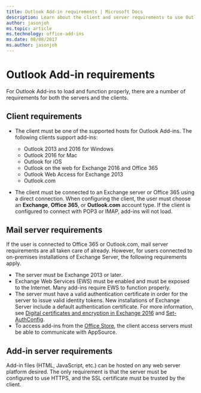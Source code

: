 ```yaml
---
title: Outlook Add-in requirements | Microsoft Docs
description: Learn about the client and server requirements to use Outlook Add-ins.
author: jasonjoh
ms.topic: article
ms.technology: office-add-ins
ms.date: 08/08/2017
ms.author: jasonjoh
---
```


# Outlook Add-in requirements

For Outlook Add-ins to load and function properly, there are a number of requirements for both the servers and the clients. 

## Client requirements

- The client must be one of the supported hosts for Outlook Add-ins. The following clients support add-ins:

   - Outlook 2013 and 2016 for Windows
   - Outlook 2016 for Mac
   - Outlook for iOS
   - Outlook on the web for Exchange 2016 and Office 365
   - Outlook Web Access for Exchange 2013
   - Outlook.com

- The client must be connected to an Exchange server or Office 365 using a direct connection. When configuring the client, the user must choose an **Exchange**, **Office 365**, or **Outlook.com** account type. If the client is configured to connect with POP3 or IMAP, add-ins will not load.

## Mail server requirements

If the user is connected to Office 365 or Outlook.com, mail server requirements are all taken care of already. However, for users connected to on-premises installations of Exchange Server, the following requirements apply.

- The server must be Exchange 2013 or later.
- Exchange Web Services (EWS) must be enabled and must be exposed to the Internet. Many add-ins require EWS to function properly.
- The server must have a valid authentication certificate in order for the server to issue valid identity tokens. New installations of Exchange Server include a default authentication certificate. For more information, see [Digital certificates and encryption in Exchange 2016](https://technet.microsoft.com/en-us/library/dd351044(v=exchg.160).aspx) and [Set-AuthConfig](https://docs.microsoft.com/en-us/powershell/module/exchange/organization/Set-AuthConfig?view=exchange-ps).
- To access add-ins from the [Office Store](https://appsource.microsoft.com/en-us/marketplace/apps?product=office&page=1&src=office&corrid=a35323d5-0e3d-4cc0-ba44-57537d74aae8&omexanonuid=581941df-1c6f-4eda-89e7-651af8aeaeb2), the client access servers must be able to communicate with AppSource. 

## Add-in server requirements

Add-in files (HTML, JavaScript, etc.) can be hosted on any web server platform desired. The only requirement is that the server must be configured to use HTTPS, and the SSL certificate must be trusted by the client.